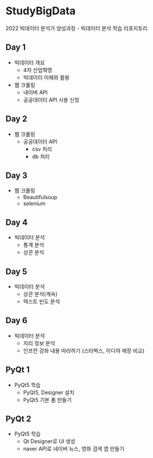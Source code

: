 # StudyBigData
2022 빅데이터 분석가 양성과정 - 빅데이터 분석 학습 리포지토리

## Day 1
- 빅데이터 개요
  - 4차 산업혁명
  - 빅데이터 이해와 활용
- 웹 크롤링
  - 네이버 API
  - 공공데이터 API 사용 신청

## Day 2
- 웹 크롤링
  - 공공데이터 API
    - csv 처리
    - db 처리

## Day 3
- 웹 크롤링
  - Beautifulsoup
  - selenium

## Day 4
- 빅데이터 분석
  - 통계 분석
  - 상관 분석

## Day 5
- 빅데이터 분석
  - 상관 분석(계속)
  - 텍스트 빈도 분석

## Day 6
- 빅데이터 분석
  - 지리 정보 분석
  - 인프런 강좌 내용 따라하기 (스타벅스, 이디야 매장 비교)

## PyQt 1
- PyQt5 학습
  - PyQt5, Designer 설치
  - PyQt5 기본 폼 만들기

## PyQt 2
- PyQt5 학습
  - Qt Designer로 UI 생성
  - naver API로 네이버 뉴스, 영화 검색 앱 만들기
